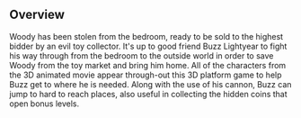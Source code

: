 ## Overview

Woody has been stolen from the bedroom, ready to be sold to the highest bidder by an evil toy collector. It's up to good friend Buzz Lightyear to fight his way through from the bedroom to the outside world in order to save Woody from the toy market and bring him home. All of the characters from the 3D animated movie appear through-out this 3D platform game to help Buzz get to where he is needed. Along with the use of his cannon, Buzz can jump to hard to reach places, also useful in collecting the hidden coins that open bonus levels.
